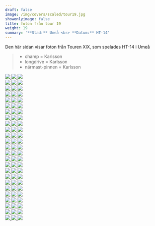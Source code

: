 ```yaml
---  
draft: false  
image: /img/covers/scaled/tour19.jpg  
showonlyimage: false  
title: foton från tour 19  
weight: 19  
summary: '**Stad:** Umeå <br> **Datum:** HT-14'  
---
```


Den här sidan visar foton från Touren XIX, som spelades HT-14 i Umeå

> -   champ = Karlsson  
> -   longdrive = Karlsson  
> -   närmast-pinnen = Karlsson

<div class="col-md-8"> <div class="row">  
<a href="/img/tour19/scaled/001.JPG" data-toggle="lightbox"         data-gallery="example-gallery" class="col-sm-4">
<img src="/img/tour19/thumbs/001.JPG" class="img-fluid"> </a>  
<a href="/img/tour19/scaled/002.JPG" data-toggle="lightbox"         data-gallery="example-gallery" class="col-sm-4">
<img src="/img/tour19/thumbs/002.JPG" class="img-fluid"> </a>  
<a href="/img/tour19/scaled/003.JPG" data-toggle="lightbox"         data-gallery="example-gallery" class="col-sm-4">
<img src="/img/tour19/thumbs/003.JPG" class="img-fluid"> </a> </div>
<div class="row">  
<a href="/img/tour19/scaled/004.JPG" data-toggle="lightbox"         data-gallery="example-gallery" class="col-sm-4">
<img src="/img/tour19/thumbs/004.JPG" class="img-fluid"> </a>  
<a href="/img/tour19/scaled/005.JPG" data-toggle="lightbox"         data-gallery="example-gallery" class="col-sm-4">
<img src="/img/tour19/thumbs/005.JPG" class="img-fluid"> </a>  
<a href="/img/tour19/scaled/006.JPG" data-toggle="lightbox"         data-gallery="example-gallery" class="col-sm-4">
<img src="/img/tour19/thumbs/006.JPG" class="img-fluid"> </a> </div>
<div class="row">  
<a href="/img/tour19/scaled/007.JPG" data-toggle="lightbox"         data-gallery="example-gallery" class="col-sm-4">
<img src="/img/tour19/thumbs/007.JPG" class="img-fluid"> </a>  
<a href="/img/tour19/scaled/008.JPG" data-toggle="lightbox"         data-gallery="example-gallery" class="col-sm-4">
<img src="/img/tour19/thumbs/008.JPG" class="img-fluid"> </a>  
<a href="/img/tour19/scaled/009.JPG" data-toggle="lightbox"         data-gallery="example-gallery" class="col-sm-4">
<img src="/img/tour19/thumbs/009.JPG" class="img-fluid"> </a> </div>
<div class="row">  
<a href="/img/tour19/scaled/010.JPG" data-toggle="lightbox"         data-gallery="example-gallery" class="col-sm-4">
<img src="/img/tour19/thumbs/010.JPG" class="img-fluid"> </a>  
<a href="/img/tour19/scaled/011.JPG" data-toggle="lightbox"         data-gallery="example-gallery" class="col-sm-4">
<img src="/img/tour19/thumbs/011.JPG" class="img-fluid"> </a>  
<a href="/img/tour19/scaled/012.JPG" data-toggle="lightbox"         data-gallery="example-gallery" class="col-sm-4">
<img src="/img/tour19/thumbs/012.JPG" class="img-fluid"> </a> </div>
<div class="row">  
<a href="/img/tour19/scaled/013.JPG" data-toggle="lightbox"         data-gallery="example-gallery" class="col-sm-4">
<img src="/img/tour19/thumbs/013.JPG" class="img-fluid"> </a>  
<a href="/img/tour19/scaled/014.JPG" data-toggle="lightbox"         data-gallery="example-gallery" class="col-sm-4">
<img src="/img/tour19/thumbs/014.JPG" class="img-fluid"> </a>  
<a href="/img/tour19/scaled/015.JPG" data-toggle="lightbox"         data-gallery="example-gallery" class="col-sm-4">
<img src="/img/tour19/thumbs/015.JPG" class="img-fluid"> </a> </div>
<div class="row">  
<a href="/img/tour19/scaled/016.JPG" data-toggle="lightbox"         data-gallery="example-gallery" class="col-sm-4">
<img src="/img/tour19/thumbs/016.JPG" class="img-fluid"> </a>  
<a href="/img/tour19/scaled/017.JPG" data-toggle="lightbox"         data-gallery="example-gallery" class="col-sm-4">
<img src="/img/tour19/thumbs/017.JPG" class="img-fluid"> </a>  
<a href="/img/tour19/scaled/018.JPG" data-toggle="lightbox"         data-gallery="example-gallery" class="col-sm-4">
<img src="/img/tour19/thumbs/018.JPG" class="img-fluid"> </a> </div>
<div class="row">  
<a href="/img/tour19/scaled/019.JPG" data-toggle="lightbox"         data-gallery="example-gallery" class="col-sm-4">
<img src="/img/tour19/thumbs/019.JPG" class="img-fluid"> </a>  
<a href="/img/tour19/scaled/020.JPG" data-toggle="lightbox"         data-gallery="example-gallery" class="col-sm-4">
<img src="/img/tour19/thumbs/020.JPG" class="img-fluid"> </a>  
<a href="/img/tour19/scaled/021.JPG" data-toggle="lightbox"         data-gallery="example-gallery" class="col-sm-4">
<img src="/img/tour19/thumbs/021.JPG" class="img-fluid"> </a> </div>
<div class="row">  
<a href="/img/tour19/scaled/022.JPG" data-toggle="lightbox"         data-gallery="example-gallery" class="col-sm-4">
<img src="/img/tour19/thumbs/022.JPG" class="img-fluid"> </a>  
<a href="/img/tour19/scaled/023.JPG" data-toggle="lightbox"         data-gallery="example-gallery" class="col-sm-4">
<img src="/img/tour19/thumbs/023.JPG" class="img-fluid"> </a>  
<a href="/img/tour19/scaled/024.JPG" data-toggle="lightbox"         data-gallery="example-gallery" class="col-sm-4">
<img src="/img/tour19/thumbs/024.JPG" class="img-fluid"> </a> </div>
<div class="row">  
<a href="/img/tour19/scaled/025.JPG" data-toggle="lightbox"         data-gallery="example-gallery" class="col-sm-4">
<img src="/img/tour19/thumbs/025.JPG" class="img-fluid"> </a>  
<a href="/img/tour19/scaled/026.JPG" data-toggle="lightbox"         data-gallery="example-gallery" class="col-sm-4">
<img src="/img/tour19/thumbs/026.JPG" class="img-fluid"> </a>  
<a href="/img/tour19/scaled/027.JPG" data-toggle="lightbox"         data-gallery="example-gallery" class="col-sm-4">
<img src="/img/tour19/thumbs/027.JPG" class="img-fluid"> </a> </div>
<div class="row">  
<a href="/img/tour19/scaled/028.JPG" data-toggle="lightbox"         data-gallery="example-gallery" class="col-sm-4">
<img src="/img/tour19/thumbs/028.JPG" class="img-fluid"> </a>  
<a href="/img/tour19/scaled/029.JPG" data-toggle="lightbox"         data-gallery="example-gallery" class="col-sm-4">
<img src="/img/tour19/thumbs/029.JPG" class="img-fluid"> </a>  
<a href="/img/tour19/scaled/030.JPG" data-toggle="lightbox"         data-gallery="example-gallery" class="col-sm-4">
<img src="/img/tour19/thumbs/030.JPG" class="img-fluid"> </a> </div>
<div class="row">  
<a href="/img/tour19/scaled/031.JPG" data-toggle="lightbox"         data-gallery="example-gallery" class="col-sm-4">
<img src="/img/tour19/thumbs/031.JPG" class="img-fluid"> </a>  
<a href="/img/tour19/scaled/032.JPG" data-toggle="lightbox"         data-gallery="example-gallery" class="col-sm-4">
<img src="/img/tour19/thumbs/032.JPG" class="img-fluid"> </a>  
<a href="/img/tour19/scaled/033.JPG" data-toggle="lightbox"         data-gallery="example-gallery" class="col-sm-4">
<img src="/img/tour19/thumbs/033.JPG" class="img-fluid"> </a> </div>
<div class="row">  
<a href="/img/tour19/scaled/034.JPG" data-toggle="lightbox"         data-gallery="example-gallery" class="col-sm-4">
<img src="/img/tour19/thumbs/034.JPG" class="img-fluid"> </a>  
<a href="/img/tour19/scaled/035.JPG" data-toggle="lightbox"         data-gallery="example-gallery" class="col-sm-4">
<img src="/img/tour19/thumbs/035.JPG" class="img-fluid"> </a>  
<a href="/img/tour19/scaled/036.JPG" data-toggle="lightbox"         data-gallery="example-gallery" class="col-sm-4">
<img src="/img/tour19/thumbs/036.JPG" class="img-fluid"> </a> </div>
<div class="row">  
<a href="/img/tour19/scaled/037.JPG" data-toggle="lightbox"         data-gallery="example-gallery" class="col-sm-4">
<img src="/img/tour19/thumbs/037.JPG" class="img-fluid"> </a>  
<a href="/img/tour19/scaled/038.JPG" data-toggle="lightbox"         data-gallery="example-gallery" class="col-sm-4">
<img src="/img/tour19/thumbs/038.JPG" class="img-fluid"> </a>  
<a href="/img/tour19/scaled/039.JPG" data-toggle="lightbox"         data-gallery="example-gallery" class="col-sm-4">
<img src="/img/tour19/thumbs/039.JPG" class="img-fluid"> </a> </div>
<div class="row">  
<a href="/img/tour19/scaled/040.JPG" data-toggle="lightbox"         data-gallery="example-gallery" class="col-sm-4">
<img src="/img/tour19/thumbs/040.JPG" class="img-fluid"> </a>  
<a href="/img/tour19/scaled/041.JPG" data-toggle="lightbox"         data-gallery="example-gallery" class="col-sm-4">
<img src="/img/tour19/thumbs/041.JPG" class="img-fluid"> </a>  
<a href="/img/tour19/scaled/042.JPG" data-toggle="lightbox"         data-gallery="example-gallery" class="col-sm-4">
<img src="/img/tour19/thumbs/042.JPG" class="img-fluid"> </a> </div>
<div class="row">  
<a href="/img/tour19/scaled/043.JPG" data-toggle="lightbox"         data-gallery="example-gallery" class="col-sm-4">
<img src="/img/tour19/thumbs/043.JPG" class="img-fluid"> </a>  
<a href="/img/tour19/scaled/044.JPG" data-toggle="lightbox"         data-gallery="example-gallery" class="col-sm-4">
<img src="/img/tour19/thumbs/044.JPG" class="img-fluid"> </a>  
<a href="/img/tour19/scaled/045.JPG" data-toggle="lightbox"         data-gallery="example-gallery" class="col-sm-4">
<img src="/img/tour19/thumbs/045.JPG" class="img-fluid"> </a> </div>
<div class="row">  
<a href="/img/tour19/scaled/046.JPG" data-toggle="lightbox"         data-gallery="example-gallery" class="col-sm-4">
<img src="/img/tour19/thumbs/046.JPG" class="img-fluid"> </a>  
<a href="/img/tour19/scaled/047.JPG" data-toggle="lightbox"         data-gallery="example-gallery" class="col-sm-4">
<img src="/img/tour19/thumbs/047.JPG" class="img-fluid"> </a>  
<a href="/img/tour19/scaled/048.JPG" data-toggle="lightbox"         data-gallery="example-gallery" class="col-sm-4">
<img src="/img/tour19/thumbs/048.JPG" class="img-fluid"> </a> </div>
<div class="row">  
<a href="/img/tour19/scaled/049.JPG" data-toggle="lightbox"         data-gallery="example-gallery" class="col-sm-4">
<img src="/img/tour19/thumbs/049.JPG" class="img-fluid"> </a>  
<a href="/img/tour19/scaled/050.JPG" data-toggle="lightbox"         data-gallery="example-gallery" class="col-sm-4">
<img src="/img/tour19/thumbs/050.JPG" class="img-fluid"> </a>  
<a href="/img/tour19/scaled/051.JPG" data-toggle="lightbox"         data-gallery="example-gallery" class="col-sm-4">
<img src="/img/tour19/thumbs/051.JPG" class="img-fluid"> </a> </div>
<div class="row">  
<a href="/img/tour19/scaled/052.JPG" data-toggle="lightbox"         data-gallery="example-gallery" class="col-sm-4">
<img src="/img/tour19/thumbs/052.JPG" class="img-fluid"> </a>  
<a href="/img/tour19/scaled/053.JPG" data-toggle="lightbox"         data-gallery="example-gallery" class="col-sm-4">
<img src="/img/tour19/thumbs/053.JPG" class="img-fluid"> </a>  
<a href="/img/tour19/scaled/054.JPG" data-toggle="lightbox"         data-gallery="example-gallery" class="col-sm-4">
<img src="/img/tour19/thumbs/054.JPG" class="img-fluid"> </a> </div>
<div class="row">  
<a href="/img/tour19/scaled/055.JPG" data-toggle="lightbox"         data-gallery="example-gallery" class="col-sm-4">
<img src="/img/tour19/thumbs/055.JPG" class="img-fluid"> </a>  
<a href="/img/tour19/scaled/056.JPG" data-toggle="lightbox"         data-gallery="example-gallery" class="col-sm-4">
<img src="/img/tour19/thumbs/056.JPG" class="img-fluid"> </a>  
<a href="/img/tour19/scaled/057.JPG" data-toggle="lightbox"         data-gallery="example-gallery" class="col-sm-4">
<img src="/img/tour19/thumbs/057.JPG" class="img-fluid"> </a> </div>
<div class="row">  
<a href="/img/tour19/scaled/058.JPG" data-toggle="lightbox"         data-gallery="example-gallery" class="col-sm-4">
<img src="/img/tour19/thumbs/058.JPG" class="img-fluid"> </a>  
<a href="/img/tour19/scaled/059.JPG" data-toggle="lightbox"         data-gallery="example-gallery" class="col-sm-4">
<img src="/img/tour19/thumbs/059.JPG" class="img-fluid"> </a>  
<a href="/img/tour19/scaled/060.JPG" data-toggle="lightbox"         data-gallery="example-gallery" class="col-sm-4">
<img src="/img/tour19/thumbs/060.JPG" class="img-fluid"> </a> </div>
<div class="row">  
<a href="/img/tour19/scaled/061.JPG" data-toggle="lightbox"         data-gallery="example-gallery" class="col-sm-4">
<img src="/img/tour19/thumbs/061.JPG" class="img-fluid"> </a>  
<a href="/img/tour19/scaled/062.JPG" data-toggle="lightbox"         data-gallery="example-gallery" class="col-sm-4">
<img src="/img/tour19/thumbs/062.JPG" class="img-fluid"> </a>  
<a href="/img/tour19/scaled/063.JPG" data-toggle="lightbox"         data-gallery="example-gallery" class="col-sm-4">
<img src="/img/tour19/thumbs/063.JPG" class="img-fluid"> </a> </div>
<div class="row">  
<a href="/img/tour19/scaled/064.JPG" data-toggle="lightbox"         data-gallery="example-gallery" class="col-sm-4">
<img src="/img/tour19/thumbs/064.JPG" class="img-fluid"> </a>  
<a href="/img/tour19/scaled/065.JPG" data-toggle="lightbox"         data-gallery="example-gallery" class="col-sm-4">
<img src="/img/tour19/thumbs/065.JPG" class="img-fluid"> </a>  
<a href="/img/tour19/scaled/066.JPG" data-toggle="lightbox"         data-gallery="example-gallery" class="col-sm-4">
<img src="/img/tour19/thumbs/066.JPG" class="img-fluid"> </a> </div>
<div class="row">  
<a href="/img/tour19/scaled/067.JPG" data-toggle="lightbox"         data-gallery="example-gallery" class="col-sm-4">
<img src="/img/tour19/thumbs/067.JPG" class="img-fluid"> </a>  
<a href="/img/tour19/scaled/068.JPG" data-toggle="lightbox"         data-gallery="example-gallery" class="col-sm-4">
<img src="/img/tour19/thumbs/068.JPG" class="img-fluid"> </a>  
<a href="/img/tour19/scaled/069.JPG" data-toggle="lightbox"         data-gallery="example-gallery" class="col-sm-4">
<img src="/img/tour19/thumbs/069.JPG" class="img-fluid"> </a> </div>
<div class="row">  
<a href="/img/tour19/scaled/070.JPG" data-toggle="lightbox"         data-gallery="example-gallery" class="col-sm-4">
<img src="/img/tour19/thumbs/070.JPG" class="img-fluid"> </a>  
<a href="/img/tour19/scaled/071.JPG" data-toggle="lightbox"         data-gallery="example-gallery" class="col-sm-4">
<img src="/img/tour19/thumbs/071.JPG" class="img-fluid"> </a>  
<a href="/img/tour19/scaled/072.JPG" data-toggle="lightbox"         data-gallery="example-gallery" class="col-sm-4">
<img src="/img/tour19/thumbs/072.JPG" class="img-fluid"> </a> </div>
<div class="row">  
<a href="/img/tour19/scaled/073.JPG" data-toggle="lightbox"         data-gallery="example-gallery" class="col-sm-4">
<img src="/img/tour19/thumbs/073.JPG" class="img-fluid"> </a>  
<a href="/img/tour19/scaled/074.JPG" data-toggle="lightbox"         data-gallery="example-gallery" class="col-sm-4">
<img src="/img/tour19/thumbs/074.JPG" class="img-fluid"> </a>  
<a href="/img/tour19/scaled/075.JPG" data-toggle="lightbox"         data-gallery="example-gallery" class="col-sm-4">
<img src="/img/tour19/thumbs/075.JPG" class="img-fluid"> </a> </div>
</div>
